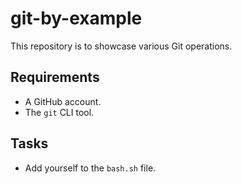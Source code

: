 # git-by-example

This repository is to showcase various Git operations.

## Requirements

- A GitHub account.
- The `git` CLI tool.

## Tasks

- Add yourself to the `bash.sh` file.
